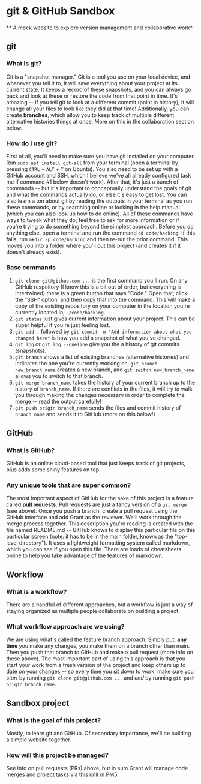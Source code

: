 # git & GitHub Sandbox
** A mock website to explore version management and collaborative work*

## git

### What is git?
Git is a "snapshot manager." Git is a tool you use on your local device, and whenever you tell it to, it will save everything about your project at its current state. It keeps a record of these snapshots, and you can always go back and look at these or restore the code from that point in time. It's amazing -- if you tell git to look at a different commit (point in history), it will change all your files to look like they did at that time!
Additionally, you can create **branches**, which allow you to keep track of multiple different alternative histories things at once. More on this in the collaboration section below.

### How do I use git?
First of all, you'll need to make sure you have git installed on your computer. Run `sudo apt install git-all` from your terminal (open a terminal by pressing `CTRL` + `ALT` + `T` on Ubuntu). You also need to be set up with a GitHub account and SSH, which I believe we've all already configured (ask me if command #1 below doesn't work).
After that, it's just a bunch of commands -- but it's important to conceptually understand the goals of git and what the commands actually do, or else it's easy to get lost. You can also learn a ton about git by reading the outputs in your terminal as you run these commands, or by searching online or looking in the help manual (which you can also look up how to do online). All of these commands have ways to tweak what they do; feel free to ask for more information or if you're trying to do something beyond the simplest approach.
Before you do anything else, open a terminal and run the command `cd code/hacking`. If this fails, run `mkdir -p code/hacking` and then re-run the prior command. This moves you into a folder where you'll put this project (and creates it if it doesn't already exist).

### Base commands
1. `git clone git@github.com ...` is the first command you'll run. On any GitHub respoitory (I know this is a bit out of order, but everything is intertwined) there is a green button that says "Code." Open that, click the "SSH" option, and then copy that into the command. This will make a copy of the existing repository on your computer in the location you're currently located in, `~/code/hacking`.
2. `git status` just gives current information about your project. This can be super helpful if you're just feeling lost.
3. `git add .` followed by `git commit -m "Add information about what you changed here"` is how you add a snapshot of what you've changed.
4. `git log` or `git log --oneline` give you the a history of git commits (snapshots).
5. `git branch` shows a list of existing branches (alternative histories) and indicates the one you're currently working on. `git branch new_branch_name` creates a new branch, and `git switch new_branch_name` allows you to switch to that branch.
6. `git merge branch_name` takes the history of your current branch up to the history of `branch_name`. If there are conflicts in the files, it will try to walk you through making the changes necessary in order to complete the merge -- read the output carefully!
7. `git push origin branch_name` sends the files and commit history of `branch_name` and sends it to GitHub (more on this below!)

## GitHub

### What is GitHub?
GitHub is an online cloud-based tool that just keeps track of git projects, plus adds some shiny features on top.

### Any unique tools that are super common?
The most important aspect of GitHub for the sake of this project is a feature called **pull requests**. Pull requests are just a fancy version of a `git merge` (see above). Once you push a branch, create a pull request using the GitHub interface and add Grant as the reviewer. We'll work through the merge process together.
This description you're reading is created with the file named README.md -- GitHub knows to display this particular file on this particular screen (note: it has to be in the main folder, known as the "top-level directory"). It uses a lightweight formatting system called markdown, which you can see if you open this file. There are loads of cheatsheets online to help you take advantage of the features of markdown.

## Workflow

### What is a workflow?
There are a handful of different approaches, but a workflow is just a way of staying organized as multiple people collaborate on building a project.

### What workflow approach are we using?
We are using what's called the feature branch approach. Simply put, **any time** you make any changes, you make them on a branch other than main. Then you push that branch to GitHub and make a pull request (more info on these above). The most important part of using this approach is that you start your work from a fresh version of the project and keep others up to date on your changes -- so every time you sit down to work, make sure you *start* by running `git clone git@github.com ...` and *end* by running `git push origin branch_name`.

## Sandbox project

### What is the goal of this project?
Mostly, to learn git and GitHub. Of secondary importance, we'll be building a simple website together.

### How will this project be managed?
See info on pull requests (PRs) above, but in sum Grant will manage code merges and project tasks via [this unit in PM5](https://appcove.com/pm5/unit/10029620).
